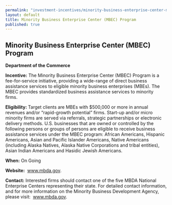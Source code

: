 ```yaml
---
permalink: "investment-incentives/minority-business-enterprise-center-mbec-program.html"
layout: default
title: Minority Business Enterprise Center (MBEC) Program
published: true
---
```


<H2>Minority Business Enterprise Center (MBEC) Program</h2>
<P><STRONG>Department of the Commerce</strong></p>
<P><STRONG>Incentive:</strong> The Minority Business Enterprise Center (MBEC) Program is a fee-for-service initiative, providing a wide-range of direct business assistance services to eligible minority business enterprises (MBEs). The MBEC provides standardized business assistance services to minority firms. </p>
<P><STRONG>Eligibility: </strong>Target clients are MBEs with $500,000 or more in annual revenues and/or “rapid-growth potential” firms. Start-up and/or micro minority firms are served via referrals, strategic partnerships or electronic delivery methods. U.S. businesses that are owned or controlled by the following persons or groups of persons are eligible to receive business assistance services under the MBEC program: African Americans, Hispanic Americans, Asian and Pacific Islander Americans, Native Americans (including Alaska Natives, Alaska Native Corporations and tribal entities), Asian Indian Americans and Hasidic Jewish Americans.</p>
<P><STRONG>When:</strong> On Going</p>
<P><STRONG>Website:</strong>&nbsp; <A href="http://www.mbda.gov/" target=_top>www.mbda.gov</a>.</p>
<P><STRONG>Contact:</strong> Interested firms should contact one of the five MBDA National Enterprise Centers representing their state. For detailed contact information, and for more information on the Minority Business Development Agency, please visit: &nbsp;<A href="http://www.mbda.gov/" target=_top>www.mbda.gov</a>.</p>